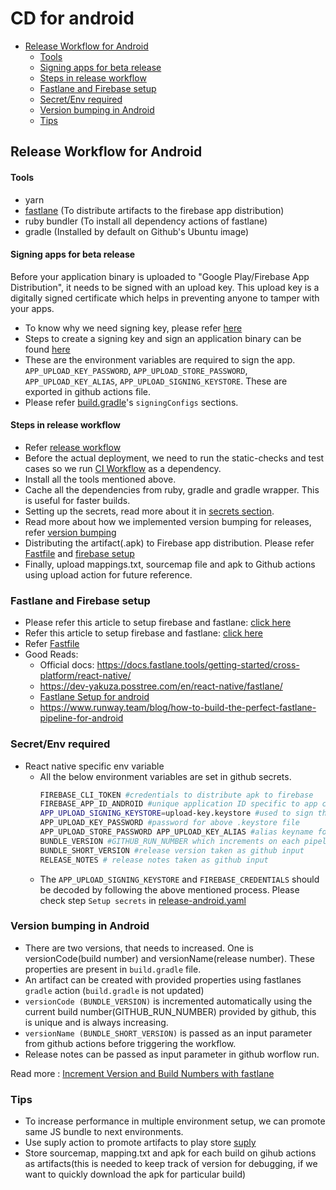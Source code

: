 # CD for android

- [Release Workflow for Android](#release-workflow-for-android)
  - [Tools](#tools)
  - [Signing apps for beta release](#signing-apps-for-beta-release)
  - [Steps in release workflow](#steps-in-release-workflow)
  - [Fastlane and Firebase setup](#fastlane-and-firebase-setup)
  - [Secret/Env required](#secretenv-required)
  - [Version bumping in Android](#version-bumping-in-android)
  - [Tips](#tips)

## Release Workflow for Android

#### Tools

- yarn
- [fastlane](https://docs.fastlane.tools/) (To distribute artifacts to the firebase app distribution)
- ruby bundler (To install all dependency actions of fastlane)
- gradle (Installed by default on Github's Ubuntu image)

#### Signing apps for beta release

Before your application binary is uploaded to "Google Play/Firebase App Distribution", it needs to be signed with an upload key. This upload key is a digitally signed certificate which helps in preventing anyone to tamper with your apps.

- To know why we need signing key, please refer [here](https://stackoverflow.com/questions/23906799/why-should-i-sign-my-apk-before-releasing-to-playstore)
- Steps to create a signing key and sign an application binary can be found [here](https://reactnative.dev/docs/signed-apk-android)
- These are the environment variables are required to sign the app. `APP_UPLOAD_KEY_PASSWORD`, `APP_UPLOAD_STORE_PASSWORD`, `APP_UPLOAD_KEY_ALIAS`, `APP_UPLOAD_SIGNING_KEYSTORE`. These are exported in github actions file.
- Please refer [build.gradle](../../apps/mobile/android/app/build.gradle)'s `signingConfigs` sections.

#### Steps in release workflow

- Refer [release workflow](../../.github/workflows/release-android.yaml)
- Before the actual deployment, we need to run the static-checks and test cases so we run [CI Workflow](../../.github/workflows/ci.yaml) as a dependency.
- Install all the tools mentioned above.
- Cache all the dependencies from ruby, gradle and gradle wrapper. This is useful for faster builds.
- Setting up the secrets, read more about it in [secrets section](#secretenv-management).
- Read more about how we implemented version bumping for releases, refer [version bumping](#version-bumping-in-android)
- Distributing the artifact(.apk) to Firebase app distribution. Please refer [Fastfile](../../apps/mobile/android/fastlane/Fastfile) and [firebase setup](#fastlane-and-firebase-setup)
- Finally, upload mappings.txt, sourcemap file and apk to Github actions using upload action for future reference.

### Fastlane and Firebase setup

- Please refer this article to setup firebase and fastlane: [click here](https://medium.com/firebase-developers/quickly-distribute-app-with-firebase-app-distribution-using-github-actions-fastlane-c7d8eca18ee0)
- Refer this article to setup firebase and fastlane: [click here](https://medium.com/firebase-developers/quickly-distribute-app-with-firebase-app-distribution-using-github-actions-fastlane-c7d8eca18ee0)
- Refer [Fastfile](../../apps/mobile/android/fastlane/Fastfile)
- Good Reads:
  - Official docs: https://docs.fastlane.tools/getting-started/cross-platform/react-native/
  - https://dev-yakuza.posstree.com/en/react-native/fastlane/
  - [Fastlane Setup for android](https://www.raywenderlich.com/26869030-fastlane-tutorial-for-android-getting-started#toc-anchor-015)
  - https://www.runway.team/blog/how-to-build-the-perfect-fastlane-pipeline-for-android

### Secret/Env required

- React native specific env variable
  - All the below environment variables are set in github secrets.
    ```bash
    FIREBASE_CLI_TOKEN #credentials to distribute apk to firebase
    FIREBASE_APP_ID_ANDROID #unique application ID specific to app created on firebase `
    APP_UPLOAD_SIGNING_KEYSTORE=upload-key.keystore #used to sign the apk
    APP_UPLOAD_KEY_PASSWORD #password for above .keystore file
    APP_UPLOAD_STORE_PASSWORD APP_UPLOAD_KEY_ALIAS #alias keyname for signing key
    BUNDLE_VERSION #GITHUB_RUN_NUMBER which increments on each pipeline run
    BUNDLE_SHORT_VERSION #release version taken as github input
    RELEASE_NOTES # release notes taken as github input
    ```
  - The `APP_UPLOAD_SIGNING_KEYSTORE` and `FIREBASE_CREDENTIALS` should be decoded by following the above mentioned process. Please check step `Setup secrets` in [release-android.yaml](../../.github/workflows/release-android.yaml)

### Version bumping in Android

- There are two versions, that needs to increased. One is versionCode(build number) and versionName(release number). These properties are present in `build.gradle` file.
- An artifact can be created with provided properties using fastlanes `gradle` action (`build.gradle` is not updated)
- `versionCode (BUNDLE_VERSION)` is incremented automatically using the current build number(GITHUB_RUN_NUMBER) provided by github, this is unique and is always increasing.
- `versionName (BUNDLE_SHORT_VERSION)` is passed as an input parameter from github actions before triggering the workflow.
- Release notes can be passed as input parameter in github worflow run.

Read more : [Increment Version and Build Numbers with fastlane](https://spin.atomicobject.com/2022/02/10/version-fastlane/)

### Tips

- To increase performance in multiple environment setup, we can promote same JS bundle to next environments.
- Use suply action to promote artifacts to play store [suply](https://docs.fastlane.tools/actions/supply/)
- Store sourcemap, mapping.txt and apk for each build on gihub actions as artifacts(this is needed to keep track of version for debugging, if we want to quickly download the apk for particular build)
